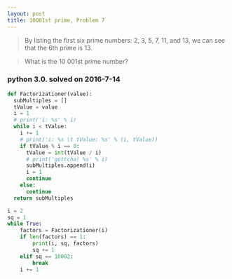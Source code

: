 ```yaml
---
layout: post
title: 10001st prime, Problem 7
---
```

> By listing the first six prime numbers: 2, 3, 5, 7, 11, and 13, we can see that the 6th prime is 13.

> What is the 10 001st prime number?

### python 3.0. solved on 2016-7-14

```python
def Factorizationer(value):
  subMultiples = []
  tValue = value
  i = 1
  # print('i: %s' % i)
  while i < tValue:
    i += 1
    # print('i: %s \t tValue: %s' % (i, tValue))
    if tValue % i == 0:
      tValue = int(tValue / i)
      # print('gottcha! %s' % i)
      subMultiples.append(i)
      i = 1
      continue
    else:
      continue
  return subMultiples

i = 2
sq = 1
while True:
	factors = Factorizationer(i)
	if len(factors) == 1:
		print(i, sq, factors)
		sq += 1
	elif sq == 10002:
		break
	i += 1
```
